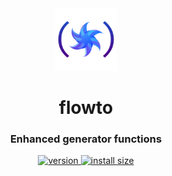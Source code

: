 <div align="center">
  <img src="https://github.com/marshallcb/flowto/raw/main/meta/flowto.png" alt="flowto" width="100" />
</div>

<h1 align="center">flowto</h1>
<h3 align="center">Enhanced generator functions</h3>

<div align="center">
  <a href="https://npmjs.org/package/flowto">
    <img src="https://badgen.now.sh/npm/v/flowto" alt="version" />
  </a>
  <a href="https://packagephobia.com/result?p=flowto">
    <img src="https://badgen.net/packagephobia/install/flowto" alt="install size" />
  </a>
</div>